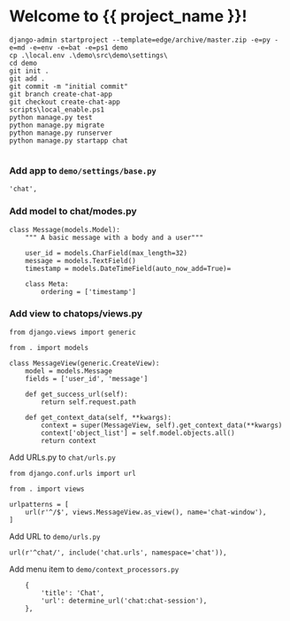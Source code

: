 Welcome to {{ project_name }}!
==============================

```
django-admin startproject --template=edge/archive/master.zip -e=py -e=md -e=env -e=bat -e=ps1 demo
cp .\local.env .\demo\src\demo\settings\
cd demo
git init .
git add .
git commit -m "initial commit"
git branch create-chat-app
git checkout create-chat-app
scripts\local_enable.ps1
python manage.py test
python manage.py migrate
python manage.py runserver
python manage.py startapp chat


```

### Add app to `demo/settings/base.py`

```
'chat',
```

### Add model to chat/modes.py

```
class Message(models.Model):
    """ A basic message with a body and a user"""

    user_id = models.CharField(max_length=32)
    message = models.TextField()
    timestamp = models.DateTimeField(auto_now_add=True)=

    class Meta:
        ordering = ['timestamp']
```

### Add view to chatops/views.py

```
from django.views import generic

from . import models

class MessageView(generic.CreateView):
    model = models.Message
    fields = ['user_id', 'message']

    def get_success_url(self):
        return self.request.path

    def get_context_data(self, **kwargs):
        context = super(MessageView, self).get_context_data(**kwargs)
        context['object_list'] = self.model.objects.all()
        return context
```


Add URLs.py to `chat/urls.py`

```
from django.conf.urls import url

from . import views

urlpatterns = [
    url(r'^/$', views.MessageView.as_view(), name='chat-window'),
]
```

Add URL to `demo/urls.py`

```
url(r'^chat/', include('chat.urls', namespace='chat')),
```

Add menu item to `demo/context_processors.py`

```
    {
        'title': 'Chat',
        'url': determine_url('chat:chat-session'),
    },
```